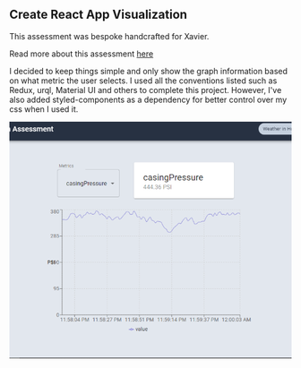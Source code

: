 ## Create React App Visualization

This assessment was bespoke handcrafted for Xavier.

Read more about this assessment [here](https://react.eogresources.com)

I decided to keep things simple and only show the graph information based on what metric the user selects. 
I used all the conventions listed such as Redux, urql, Material UI and others to complete this project.
However, I've also added styled-components as a dependency for better control over my css when I used it.

![Project Example](/images/example.png)
